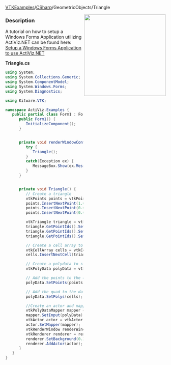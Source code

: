 [VTKExamples](/home/)/[CSharp](/CSharp)/GeometricObjects/Triangle

<img align="right" src="https://github.com/lorensen/VTKExamples/blob/gh-pages/Testing/Baseline/GeometricObjects/TestTriangle.png?raw=true" width="256" />

### Description
A tutorial on how to setup a Windows Forms Application utilizing ActiViz.NET can be found here: [Setup a Windows Forms Application to use ActiViz.NET](http://www.vtk.org/Wiki/VTK/CSharp/ActiViz.NET)

**Triangle.cs**
```csharp
using System;
using System.Collections.Generic;
using System.ComponentModel;
using System.Windows.Forms;
using System.Diagnostics;

using Kitware.VTK;

namespace ActiViz.Examples {
   public partial class Form1 : Form {
      public Form1() {
         InitializeComponent();
      }


      private void renderWindowControl1_Load(object sender, EventArgs e) {
         try {
            Triangle();
         }
         catch(Exception ex) {
            MessageBox.Show(ex.Message, "Exception", MessageBoxButtons.OK);
         }
      }


      private void Triangle() {
         // Create a triangle
         vtkPoints points = vtkPoints.New();
         points.InsertNextPoint(1.0, 0.0, 0.0);
         points.InsertNextPoint(0.0, 0.0, 0.0);
         points.InsertNextPoint(0.0, 1.0, 0.0);

         vtkTriangle triangle = vtkTriangle.New();
         triangle.GetPointIds().SetId(0, 0);
         triangle.GetPointIds().SetId(1, 1);
         triangle.GetPointIds().SetId(2, 2);

         // Create a cell array to store the triangle in and add the triangle to it
         vtkCellArray cells = vtkCellArray.New();
         cells.InsertNextCell(triangle);

         // Create a polydata to store everything in
         vtkPolyData polyData = vtkPolyData.New();

         // Add the points to the dataset
         polyData.SetPoints(points);

         // Add the quad to the dataset
         polyData.SetPolys(cells);

         //Create an actor and mapper
         vtkPolyDataMapper mapper = vtkPolyDataMapper.New();
         mapper.SetInput(polyData);
         vtkActor actor = vtkActor.New();
         actor.SetMapper(mapper);
         vtkRenderWindow renderWindow = renderWindowControl1.RenderWindow;
         vtkRenderer renderer = renderWindow.GetRenderers().GetFirstRenderer();
         renderer.SetBackground(0.2, 0.3, 0.4);
         renderer.AddActor(actor);
      }
   }
}
```
